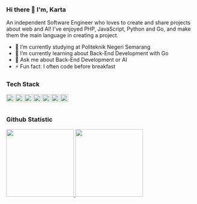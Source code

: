 ### Hi there 👋 I'm, Karta


An independent Software Engineer who loves to create and share projects about web and AI! I've enjoyed PHP, JavaScript, Python and Go, and make them the main language in creating a project.

- 🔭 I’m currently studying at Politeknik Negeri Semarang
- 🌱 I’m currently learning about Back-End Development with Go
- 💬 Ask me about Back-End Development or AI
- ⚡ Fun fact: I often code before breakfast


### Tech Stack
  <a href="https://php.net/"><img align="left" alt="PHP" title="PHP" width="21px" src="https://avatars.githubusercontent.com/u/25158?v=4" /></a>
  <a href="https://laravel.com/"><img align="left" alt="Laravel" title="Laravel" width="21px" src="https://avatars.githubusercontent.com/u/958072?v=4" /></a>
  <a href="https://javascript.com"><img align="left" alt="JavaScript" title="JavaScript" width="21px" src="https://upload.wikimedia.org/wikipedia/commons/9/99/Unofficial_JavaScript_logo_2.svg" /></a>
  <a href="https://hapi.dev/"><img align="left" alt="Hapi" title="Hapi (NodeJS HTTP Framework)" width="21px" src="https://avatars.githubusercontent.com/u/3774533?s=200&v=4" /></a>
  <a href="https://python.org/"><img align="left" alt="Python" title="Python" width="21px" src="https://avatars.githubusercontent.com/u/1525981?v=4" /></a>
  <a href="https://go.dev/"><img align="left" alt="Go" title="Go" width="21px" src="https://avatars.githubusercontent.com/u/4314092?v=4" /></a>
  <a href="https://gin-gonic.com/"><img align="left" alt="Gin" title="Gin (Go HTTP Web Framework)" width="21px" src="https://avatars.githubusercontent.com/u/7894478?v=4" /></a>
  
  <br>
  <br>
  
### Github Statistic
<p align="left">
<a href="https://github.com/kartakusuma">
  <img height="180em" src="https://github-readme-stats-eight-theta.vercel.app/api?username=KartaKusuma&show_icons=true&theme=algolia&include_all_commits=true&count_private=true"/>
  <img height="180em" src="https://github-readme-stats-eight-theta.vercel.app/api/top-langs/?username=KartaKusuma&layout=compact&langs_count=8&theme=algolia"/>
</a>
</p>

<!-- ### Reach me on
- <a href="https://linkedin.com/in/dimasmds/">LinkedIn</a>
- <a href="https://dmds.dev">dmds.dev</a>
- dimas@dicoding.com
- <a href="https://twitter/dimsmds">Twitter</a> -->


<!-- - 📫 How to reach me: ...
- 😄 Pronouns: ... -->
